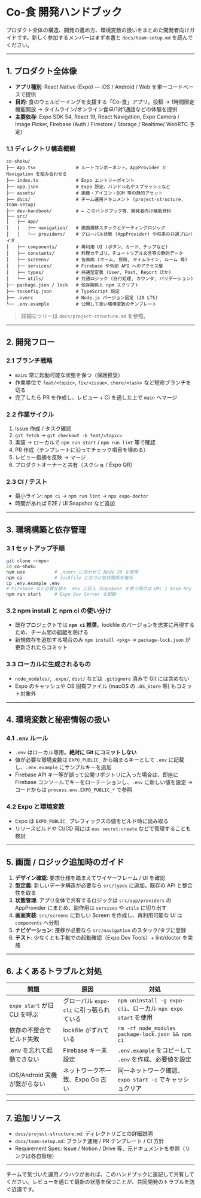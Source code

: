 # Co-食 開発ハンドブック

プロダクト全体の構造、開発の進め方、環境変数の扱いをまとめた開発者向けガイドです。新しく参加するメンバーはまず本書と `docs/team-setup.md` を読んでください。

---

## 1. プロダクト全体像

- **アプリ種別**: React Native (Expo) — iOS / Android / Web を単一コードベースで提供
- **目的**: 食のウェルビーイングを支援する「Co-食」アプリ。投稿 → 1時間限定機能開放 → タイムライン/オンライン食卓/1対1通話などの体験を提供
- **主要依存**: Expo SDK 54, React 19, React Navigation, Expo Camera / Image Picker, Firebase (Auth / Firestore / Storage / Realtime/ WebRTC 予定)

### 1.1 ディレクトリ構造概観
```
co-shoku/
├── App.tsx               # ルートコンポーネント。AppProvider と Navigation を組み合わせる
├── index.ts              # Expo エントリーポイント
├── app.json              # Expo 設定。バンドル名やスプラッシュなど
├── assets/               # 画像・アイコン・BGM 等の静的アセット
├── docs/                 # チーム運用ドキュメント (project-structure, team-setup)
├── dev-handbook/         # ← このハンドブック等、開発者向け補助資料
├── src/
│   ├── app/
│   │   ├── navigation/   # 画面遷移スタックとゲーティングロジック
│   │   └── providers/    # グローバル状態 (AppProvider) や将来の共通プロバイダ
│   ├── components/       # 再利用 UI (ボタン、カード、チップなど)
│   ├── constants/        # 料理カテゴリ、チュートリアル文言等の静的データ
│   ├── screens/          # 各画面 (ホーム, 投稿, タイムライン, ルーム 等)
│   ├── services/         # Firebase や外部 API へのアクセス層
│   ├── types/            # 共通型定義 (User, Post, Report ほか)
│   └── utils/            # 共通ロジック (日付処理, カウンタ, バリデーション)
├── package.json / lock   # 依存関係と npm スクリプト
├── tsconfig.json         # TypeScript 設定
├── .nvmrc                # Node.js バージョン固定 (20 LTS)
└── .env.example          # 公開して良い環境変数のテンプレート
```

> 詳細なツリーは `docs/project-structure.md` を参照。

---

## 2. 開発フロー

### 2.1 ブランチ戦略
- `main`: 常に起動可能な状態を保つ（保護推奨）
- 作業単位で `feat/<topic>`, `fix/<issue>`, `chore/<task>` など短命ブランチを切る
- 完了したら PR を作成し、レビュー + CI を通した上で `main` へマージ

### 2.2 作業サイクル
1. Issue 作成 / タスク確認  
2. `git fetch` → `git checkout -b feat/<topic>`  
3. 実装 → ローカルで `npm run start` / `npm run lint` 等で確認  
4. PR 作成（テンプレートに沿ってチェック項目を埋める）  
5. レビュー指摘を反映 → マージ  
6. プロダクトオーナーと共有（スクショ / Expo QR）

### 2.3 CI / テスト
- 最小ライン: `npm ci` → `npm run lint` → `npx expo-doctor`
- 時間があれば E2E / UI Snapshot など追加

---

## 3. 環境構築と依存管理

### 3.1 セットアップ手順
```bash
git clone <repo>
cd co-shoku
nvm use           # .nvmrc に合わせて Node 20 を使用
npm ci            # lockfile どおりに依存関係を復元
cp .env.example .env
# Firebase など必要な値を .env に記入（Supabase を使う場合は URL / Anon Key も）
npm run start     # Expo Dev Server を起動
```

### 3.2 npm install と npm ci の使い分け
- 既存プロジェクトでは **`npm ci` 推奨**。lockfile のバージョンを忠実に再現するため、チーム間の齟齬を防げる
- 新規依存を追加する場合のみ `npm install <pkg>` → `package-lock.json` が更新されたらコミット

### 3.3 ローカルに生成されるもの
- `node_modules/`, `.expo/`, `dist/` などは `.gitignore` 済みで Git には含めない
- Expo のキャッシュや OS 固有ファイル (macOS の `.DS_Store` 等) もコミット対象外

---

## 4. 環境変数と秘密情報の扱い

### 4.1 `.env` ルール
- `.env` はローカル専用。**絶対に Git にコミットしない**
- 値が必要な環境変数は `EXPO_PUBLIC_` から始まるキーとして `.env` に記載し、`.env.example` にサンプルキーを追加
- Firebase API キー等が誤って公開リポジトリに入った場合は、即座に Firebase コンソールでキーをローテーションし、`.env` に新しい値を設定 → コードからは `process.env.EXPO_PUBLIC_*` で参照

### 4.2 Expo と環境変数
- Expo は `EXPO_PUBLIC_` プレフィックスの値をビルド時に読み取る
- リリースビルドや CI/CD 用には `eas secret:create` などで管理することも検討

---

## 5. 画面 / ロジック追加時のガイド

1. **デザイン確認**: 要求仕様を踏まえてワイヤーフレーム / UI を確認
2. **型定義**: 新しいデータ構造が必要なら `src/types` に追加。既存の API と整合性を取る
3. **状態管理**: アプリ全体で共有するロジックは `src/app/providers` の AppProvider にまとめ、副作用は `services` や `utils` に切り出す
4. **画面実装**: `src/screens` に新しい Screen を作成し、再利用可能な UI は `components` へ分割
5. **ナビゲーション**: 遷移が必要なら `src/navigation` のスタック/タブに登録
6. **テスト**: 少なくとも手動での起動確認（Expo Dev Tools）+ lint/doctor を実施

---

## 6. よくあるトラブルと対処

| 問題 | 原因 | 対処 |
| ---- | ---- | ---- |
| `expo start` が旧 CLI を呼ぶ | グローバル `expo-cli` に引っ張られている | `npm uninstall -g expo-cli`、ローカル `npx expo start` を使用 |
| 依存の不整合でビルド失敗 | lockfile がずれている | `rm -rf node_modules package-lock.json && npm ci` |
| .env を忘れて起動できない | Firebase キー未設定 | `.env.example` をコピーして `.env` を作成、必要値を設定 |
| iOS/Android 実機が繋がらない | ネットワーク不一致、Expo Go 古い | 同一ネットワーク確認、`expo start -c` でキャッシュクリア |

---

## 7. 追加リソース

- `docs/project-structure.md`: ディレクトリごとの詳細説明
- `docs/team-setup.md`: ブランチ運用 / PR テンプレート / CI 方針
- Requirement Spec: Issue / Notion / Drive 等、元ドキュメントを参照（リンクは各自管理）

---

チームで気づいた運用ノウハウがあれば、このハンドブックに追記して共有してください。レビューを通じて最新の状態を保つことが、共同開発のトラブルを防ぐ近道です。
